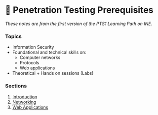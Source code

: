 # 📒 Penetration Testing Prerequisites

_These notes are from the first version of the PTS1 Learning Path on INE._

### Topics

* Information Security
* Foundational and technical skills on:
  * Computer networks
  * Protocols
  * Web applications
* Theoretical + Hands on sessions (Labs)

### Sections

1. [Introduction](introduction.md)
2. [Networking](networking.md)
3. [Web Applications](web-applications.md)
